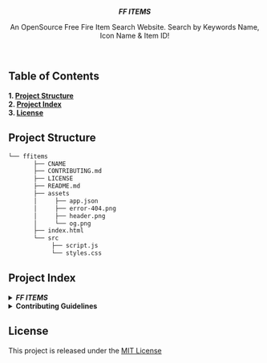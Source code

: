 <p align="center">
    <em><b>FF ITEMS</b></em>
</p>
<p align="center">An OpenSource Free Fire Item Search Website. Search by Keywords Name, Icon Name & Item ID!</p>
<br>

## Table of Contents
<b>1. [Project Structure](#project-structure)<br>
2. [Project Index](#project-index)<br>
3. [License](#license)
</b>

## Project Structure

```sh
└── ffitems
       ├── CNAME
       ├── CONTRIBUTING.md
       ├── LICENSE
       ├── README.md
       ├── assets
       │     ├── app.json
       │     ├── error-404.png
       │     ├── header.png
       │     └── og.png
       ├── index.html
       └── src
            ├── script.js
            └── styles.css
```

## Project Index
<details>
  <summary><i><b>FF ITEMS</i></b></summary>
  <details>
    <summary>main</summary>
    <blockquote>
      <table>
        <tr><td><b><a href="https://github.com/joya-das/ffitems/blob/main/README.md">README.md</a></b></td></tr>
        <tr><td><b><a href="https://github.com/joya-das/ffitems/blob/main/LICENSE">LICENSE</a></b></td></tr>
        <tr><td><b><a href="https://github.com/joya-das/ffitems/blob/main/CNAME">CNAME</a></b></td></tr>
        <tr><td><b><a href="https://github.com/joya-das/ffitems/tree/main/assets/">assets/</a></b></td></tr>
        <tr><td><b><a href="https://github.com/joya-das/ffitems/tree/main/.github/">.github/</a></b></td></tr>
        <tr><td><b><a href="https://github.com/joya-das/ffitems/tree/main/src/">src/</a></b></td></tr>
        <tr><td><b><a href="https://github.com/joya-das/ffitems/blob/main/index.html">index.html</a></b></td></tr>
      </table>
    </blockquote>
    <details>
      <summary>assets</summary>
      <blockquote>
        <table>
          <tr><td><b><a href="https://github.com/joya-das/ffitems/blob/main/assets/error-404.png">error-404.png</a></b></td></tr>
          <tr><td><b><a href="https://github.com/joya-das/ffitems/blob/main/assets/og.png">og.png</a></b></td></tr>
          <tr><td><b><a href="https://github.com/joya-das/ffitems/blob/main/assets/app.json">app.json</a></b></td></tr>
          <tr><td><b><a href="https://github.com/joya-das/ffitems/blob/main/assets/header.png">header.png</a></b></td></tr>
        </table>
      </blockquote>
    </details>
    <details>
      <summary>src</summary>
      <blockquote>
        <table>
          <tr><td><b><a href="https://github.com/joya-das/ffitems/blob/main/src/styles.css">styles.css</a></b></td></tr>
          <tr><td><b><a href="https://github.com/joya-das/ffitems/blob/main/src/script.js">script.js</a></b></td></tr>
        </table>
      </blockquote>
    </details>
    <details>
      <summary>.github</summary>
      <blockquote>
        <table>
          <tr><td><b><a href="https://github.com/joya-das/ffitems/tree/main/.github/ISSUE_TEMPLATE/">ISSUE_TEMPLATE/</a></b></td></tr>
          <tr><td><b><a href="https://github.com/joya-das/ffitems/blob/main/.github/ISSUE_TEMPLATE/bug_report.md">bug_report.md</a></b></td></tr>
        </table>
      </blockquote>
    </details>
  </details>
</details>


<details closed>
<summary><b>Contributing Guidelines</b></summary>

1. **Fork the Repository**: Start by forking the project repository to your GitHub account.
2. **Clone Locally**: Clone the forked repository to your local machine using a git client.
   ```sh
   git clone https://github.com/joya-das/ffitems
   ```
3. **Create a New Branch**: Always work on a new branch, giving it a descriptive name.
   ```sh
   git checkout -b new-feature-x
   ```
4. **Make Your Changes**: Develop and test your changes locally.
5. **Commit Your Changes**: Commit with a clear message describing your updates.
   ```sh
   git commit -m 'Implemented new feature x.'
   ```
6. **Push to GitHub**: Push the changes to your forked repository.
   ```sh
   git push origin new-feature-x
   ```
7. **Submit a Pull Request**: Create a PR against the original project repository. Clearly describe the changes and their motivations.
8. **Review**: Once your PR is reviewed and approved, it will be merged into the main branch. Congratulations on your contribution!
</details>

## License

This project is released under the [MIT License](LICENSE)
